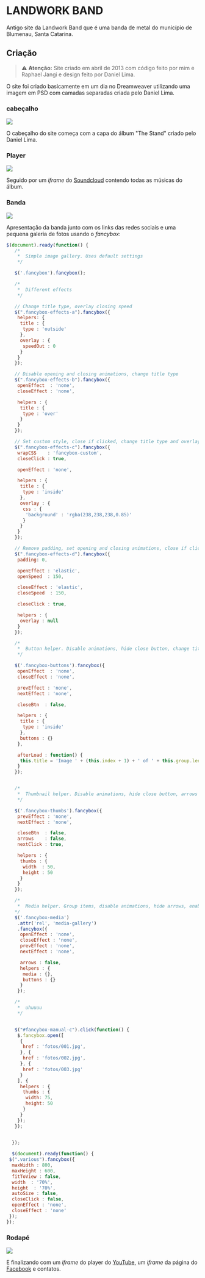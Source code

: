 # LANDWORK BAND

Antigo site da Landwork Band que é uma banda de metal do município de Blumenau, Santa Catarina.

## Criação

> ⚠️ **Atenção:** Site criado em abril de 2013 com código feito por mim e Raphael Jangi e design feito por Daniel Lima.

O site foi criado basicamente em um dia no Dreamweaver utilizando uma imagem em PSD com camadas separadas criada pelo Daniel Lima.

### cabeçalho

![](img/top3.jpg)

O cabeçalho do site começa com a capa do álbum "The Stand" criado pelo Daniel Lima.

### Player

![](img/capturas/player.jpg)

Seguido por um *iframe* do [Soundcloud](https://soundcloud.com/landworkband/sets/landwork-the-stand) contendo todas as músicas do álbum.

### Banda

![](img/capturas/banda.jpg)

Apresentação da banda junto com os links das redes sociais e uma pequena galeria de fotos usando o *fancybox*:

```javascript
$(document).ready(function() {
   /*
    *  Simple image gallery. Uses default settings
    */

   $('.fancybox').fancybox();

   /*
    *  Different effects
    */

   // Change title type, overlay closing speed
   $(".fancybox-effects-a").fancybox({
    helpers: {
     title : {
      type : 'outside'
     },
     overlay : {
      speedOut : 0
     }
    }
   });

   // Disable opening and closing animations, change title type
   $(".fancybox-effects-b").fancybox({
    openEffect  : 'none',
    closeEffect : 'none',

    helpers : {
     title : {
      type : 'over'
     }
    }
   });

   // Set custom style, close if clicked, change title type and overlay color
   $(".fancybox-effects-c").fancybox({
    wrapCSS    : 'fancybox-custom',
    closeClick : true,

    openEffect : 'none',

    helpers : {
     title : {
      type : 'inside'
     },
     overlay : {
      css : {
       'background' : 'rgba(238,238,238,0.85)'
      }
     }
    }
   });

   // Remove padding, set opening and closing animations, close if clicked and disable overlay
   $(".fancybox-effects-d").fancybox({
    padding: 0,

    openEffect : 'elastic',
    openSpeed  : 150,

    closeEffect : 'elastic',
    closeSpeed  : 150,

    closeClick : true,

    helpers : {
     overlay : null
    }
   });

   /*
    *  Button helper. Disable animations, hide close button, change title type and content
    */

   $('.fancybox-buttons').fancybox({
    openEffect  : 'none',
    closeEffect : 'none',

    prevEffect : 'none',
    nextEffect : 'none',

    closeBtn  : false,

    helpers : {
     title : {
      type : 'inside'
     },
     buttons : {}
    },

    afterLoad : function() {
     this.title = 'Image ' + (this.index + 1) + ' of ' + this.group.length + (this.title ? ' - ' + this.title : '');
    }
   });


   /*
    *  Thumbnail helper. Disable animations, hide close button, arrows and slide to next gallery item if clicked
    */

   $('.fancybox-thumbs').fancybox({
    prevEffect : 'none',
    nextEffect : 'none',

    closeBtn  : false,
    arrows    : false,
    nextClick : true,

    helpers : {
     thumbs : {
      width  : 50,
      height : 50
     }
    }
   });

   /*
    *  Media helper. Group items, disable animations, hide arrows, enable media and button helpers.
   */
   $('.fancybox-media')
    .attr('rel', 'media-gallery')
    .fancybox({
     openEffect : 'none',
     closeEffect : 'none',
     prevEffect : 'none',
     nextEffect : 'none',

     arrows : false,
     helpers : {
      media : {},
      buttons : {}
     }
    });

   /*
    *  uhuuuu
    */


   $("#fancybox-manual-c").click(function() {
    $.fancybox.open([
     {
      href : 'fotos/001.jpg',
     }, {
      href : 'fotos/002.jpg',
     }, {
      href : 'fotos/003.jpg'
     }
    ], {
     helpers : {
      thumbs : {
       width: 75,
       height: 50
      }
     }
    });
   });


  });
  
  $(document).ready(function() {
 $(".various").fancybox({
  maxWidth : 800,
  maxHeight : 600,
  fitToView : false,
  width  : '70%',
  height  : '70%',
  autoSize : false,
  closeClick : false,
  openEffect : 'none',
  closeEffect : 'none'
 });
});
```

### Rodapé

![](img/capturas/rodape.jpg)

E finalizando com um *iframe* do player do [YouTube](https://youtu.be/Puq3FV5oCTc), um *iframe* da página do [Facebook](https://www.facebook.com/LANDWORKBAND/) e contatos.